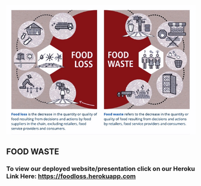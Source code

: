![food_waste](images/food_waste_food_loss.jpeg)
## FOOD WASTE
### To view our deployed website/presentation click on our Heroku Link Here: https://foodloss.herokuapp.com
